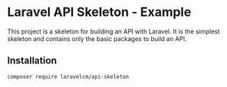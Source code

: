 # Laravel API Skeleton - Example
This project is a skeleton for building an API with Laravel. It is the simplest skeleton and contains only the basic packages to build an API.

## Installation

```bash
composer require laravelcm/api-skeleton
```
